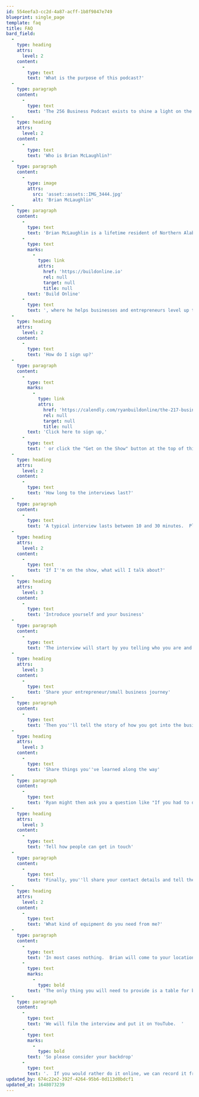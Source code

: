 ```yaml
---
id: 554eefa3-cc2d-4a87-acff-1b8f9847e749
blueprint: single_page
template: faq
title: FAQ
bard_field:
  -
    type: heading
    attrs:
      level: 2
    content:
      -
        type: text
        text: 'What is the purpose of this podcast?'
  -
    type: paragraph
    content:
      -
        type: text
        text: 'The 256 Business Podcast exists to shine a light on the businesses that make our area great, by interviewing business founders and owners in Northern Alabama.  We believe that every business leader has a story to tell and wisdom to share, and we want to see more people starting sustainable and profitable businesses in Northern Alabama.'
  -
    type: heading
    attrs:
      level: 2
    content:
      -
        type: text
        text: 'Who is Brian McLaughlin?'
  -
    type: paragraph
    content:
      -
        type: image
        attrs:
          src: 'asset::assets::IMG_3444.jpg'
          alt: 'Brian McLaughlin'
  -
    type: paragraph
    content:
      -
        type: text
        text: 'Brian McLaughlin is a lifetime resident of Northern Alabama.  After college and grad school, Brian served for a short time in a church in Indiana before returning home and pastoring in Decatur for over ten years.  Brian has founded several companies and apps, and been involved in several cryptocurrency projects.  Currently, he is a project manager for '
      -
        type: text
        marks:
          -
            type: link
            attrs:
              href: 'https://buildonline.io'
              rel: null
              target: null
              title: null
        text: 'Build Online'
      -
        type: text
        text: ', where he helps businesses and entrepreneurs level up their business online.'
  -
    type: heading
    attrs:
      level: 2
    content:
      -
        type: text
        text: 'How do I sign up?'
  -
    type: paragraph
    content:
      -
        type: text
        marks:
          -
            type: link
            attrs:
              href: 'https://calendly.com/ryanbuildonline/the-217-business-podcast-interview'
              rel: null
              target: null
              title: null
        text: 'Click here to sign up,'
      -
        type: text
        text: ' or click the "Get on the Show" button at the top of this page, it will take you to a calendy page where you can pick a time that works best for both you and Ryan''s schedule.  '
  -
    type: heading
    attrs:
      level: 2
    content:
      -
        type: text
        text: 'How long to the interviews last?'
  -
    type: paragraph
    content:
      -
        type: text
        text: 'A typical interview lasts between 10 and 30 minutes.  Plan on allocating a total time of  45 minutes so we have plenty of time for setup and to talk before and after.'
  -
    type: heading
    attrs:
      level: 2
    content:
      -
        type: text
        text: 'If I''m on the show, what will I talk about?'
  -
    type: heading
    attrs:
      level: 3
    content:
      -
        type: text
        text: 'Introduce yourself and your business'
  -
    type: paragraph
    content:
      -
        type: text
        text: 'The interview will start by you telling who you are and telling us about your business.  Ryan might ask some follow up questions to make sure the listeners understand what you do.'
  -
    type: heading
    attrs:
      level: 3
    content:
      -
        type: text
        text: 'Share your entrepreneur/small business journey'
  -
    type: paragraph
    content:
      -
        type: text
        text: 'Then you''ll tell the story of how you got into the business and the struggles you had to go through to get where you are now.'
  -
    type: heading
    attrs:
      level: 3
    content:
      -
        type: text
        text: 'Share things you''ve learned along the way'
  -
    type: paragraph
    content:
      -
        type: text
        text: 'Ryan might then ask you a question like "If you had to do it all over, what would you do differently?" or "What''s one thing you would tell someone just starting out in business?"  This is your chance to share the wisdom you''ve heard along the way.'
  -
    type: heading
    attrs:
      level: 3
    content:
      -
        type: text
        text: 'Tell how people can get in touch'
  -
    type: paragraph
    content:
      -
        type: text
        text: 'Finally, you''ll share your contact details and tell the listeners how they can find your business.  Ryan will be sure to collect this and put it in the show notes. '
  -
    type: heading
    attrs:
      level: 2
    content:
      -
        type: text
        text: 'What kind of equipment do you need from me?'
  -
    type: paragraph
    content:
      -
        type: text
        text: 'In most cases nothing.  Brian will come to your location with all the audio equipment needed.  '
      -
        type: text
        marks:
          -
            type: bold
        text: 'The only thing you will need to provide is a table for both of us to sit at and two chairs.'
  -
    type: paragraph
    content:
      -
        type: text
        text: 'We will film the interview and put it on YouTube.  '
      -
        type: text
        marks:
          -
            type: bold
        text: 'So please consider your backdrop'
      -
        type: text
        text: '.  If you would rather do it online, we can record it from our various desks (although we much prefer to come to your location.)'
updated_by: 674c22e2-392f-4264-95b6-0d113d0bdcf1
updated_at: 1648073239
---
```

